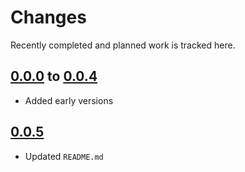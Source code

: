 # Changes
Recently completed and planned work is tracked here.

## [0.0.0](.) to [0.0.4](.)
- Added early versions

## [0.0.5](.)
- Updated `README.md`
